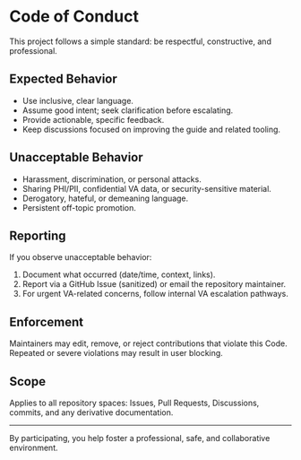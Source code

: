 <!--
Copyright 2025 Kyle J. Coder

Licensed under the Apache License, Version 2.0 (the "License");
you may not use this file except in compliance with the License.
You may obtain a copy of the License at

	http://www.apache.org/licenses/LICENSE-2.0

Unless required by applicable law or agreed to in writing, software
distributed under the License is distributed on an "AS IS" BASIS,
WITHOUT WARRANTIES OR CONDITIONS OF ANY KIND, either express or implied.
See the License for the specific language governing permissions and
limitations under the License.
-->

# Code of Conduct

This project follows a simple standard: be respectful, constructive, and professional.

## Expected Behavior
- Use inclusive, clear language.
- Assume good intent; seek clarification before escalating.
- Provide actionable, specific feedback.
- Keep discussions focused on improving the guide and related tooling.

## Unacceptable Behavior
- Harassment, discrimination, or personal attacks.
- Sharing PHI/PII, confidential VA data, or security-sensitive material.
- Derogatory, hateful, or demeaning language.
- Persistent off-topic promotion.

## Reporting
If you observe unacceptable behavior:
1. Document what occurred (date/time, context, links).
2. Report via a GitHub Issue (sanitized) or email the repository maintainer.
3. For urgent VA-related concerns, follow internal VA escalation pathways.

## Enforcement
Maintainers may edit, remove, or reject contributions that violate this Code. Repeated or severe violations may result in user blocking.

## Scope
Applies to all repository spaces: Issues, Pull Requests, Discussions, commits, and any derivative documentation.

---
By participating, you help foster a professional, safe, and collaborative environment.
